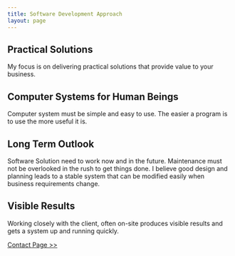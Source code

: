 ```yaml
---
title: Software Development Approach
layout: page
---
```


<h2>Practical Solutions</h2>
<p>
  My focus is on delivering practical solutions that provide value to your
  business.
</p>
<h2>Computer Systems for Human Beings</h2>
<p>
  Computer system must be simple and easy to use. The easier a program is to use
  the more useful it is.
</p>
<h2>Long Term Outlook</h2>
<p>
  Software Solution need to work now and in the future. Maintenance must not be
  overlooked in the rush to get things done. I believe good design and planning
  leads to a stable system that can be modified easily when business
  requirements change.
</p>
<h2>Visible Results</h2>
<p>
  Working closely with the client, often on-site produces visible results and
  gets a system up and running quickly.
</p>
<p>
  <a href="/contact">Contact Page &gt;&gt;</a>
</p>

